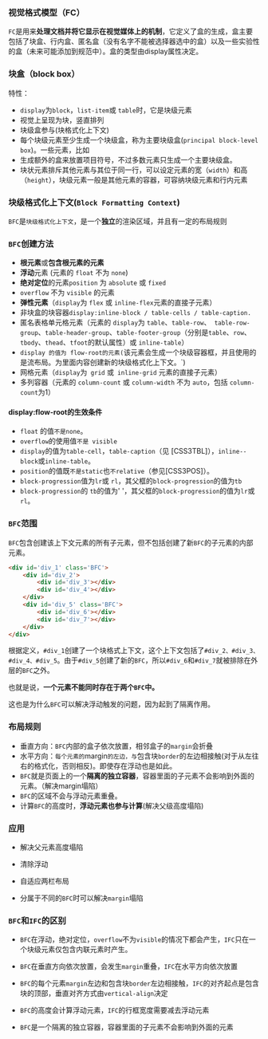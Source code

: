 ### 视觉格式模型（FC）

`FC`是用来**处理文档并将它显示在视觉媒体上的机制**，它定义了盒的生成，盒主要包括了块盒、行内盒、匿名盒（没有名字不能被选择器选中的盒）以及一些实验性的盒（未来可能添加到规范中）。盒的类型由display属性决定。

### 块盒（block box）

特性：

- `display`为`block`，`list-item`或 `table`时，它是块级元素
- 视觉上呈现为块，竖直排列
- 块级盒参与(块格式化上下文)
- 每个块级元素至少生成一个块级盒，称为主要块级盒(`principal block-level box`)。一些元素，比如
- 生成额外的盒来放置项目符号，不过多数元素只生成一个主要块级盒。
- 块状元素排斥其他元素与其位于同一行，可以设定元素的宽（`width`）和高（`height`），块级元素一般是其他元素的容器，可容纳块级元素和行内元素

### 块级格式化上下文(`Block Formatting Context`)

`BFC`是`块级格式化上下文`，是一个**独立**的渲染区域，并且有一定的布局规则

### `BFC`创建方法

- **根元素**或**包含根元素的元素**
- **浮动**元素 (元素的 `float` 不为 `none`)
- **绝对定位**的元素`position` 为 `absolute` 或 `fixed`
- `overflow` 不为 `visible` 的元素
- **弹性元素**（`display`为 `flex` 或 `inline-flex`元素的直接子元素）
- 非块盒的块容器`display:inline-block / table-cells / table-caption.`
- 匿名表格单元格元素（元素的 `display`为 `table`、`table-row`、` table-row-group`、`table-header-group`、`table-footer-group`（分别是`table`、`row`、`tbody`、`thead`、`tfoot`的默认属性）或 `inline-table`）
- `display 的值为 flow-root的元素(`该元素会生成一个块级容器框，并且使用的是流布局。为里面内容创建新的块级格式化上下文。`)
- 网格元素（`display`为` grid` 或` inline-grid` 元素的直接子元素）
- 多列容器（元素的 `column-count` 或 `column-width` 不为 `auto`，包括 `column-count`为1）

#### display:flow-root的生效条件

- `float` 的值`不是none`。
-  `overflow`的使用值`不是 visible`
- `display`的值为`table-cell`，`table-caption`（见 [CSS3TBL]），`inline-- block`或`inline-table`。
- `position`的值既`不是static`也`不relative`（参见[CSS3POS]）。
-  `block-progression`值为`lr`或 `rl`，其父框的`block-progression`的值为`tb`
-  `block-progression`的 `tb`的值为' '，其父框的`block-progression`的值为`lr`或`rl`。

### `BFC`范围

`BFC`包含创建该上下文元素的所有子元素，但不包括创建了新`BFC`的子元素的内部元素。

```html
<div id='div_1' class='BFC'>
    <div id='div_2'>
        <div id='div_3'></div>
        <div id='div_4'></div>
    </div>
    <div id='div_5' class='BFC'>
        <div id='div_6'></div>
        <div id='div_7'></div>
    </div>
</div>
```

根据定义，`#div_1`创建了一个块格式上下文，这个上下文包括了`#div_2、#div_3、#div_4、#div_5`。由于`#div_5`创建了新的`BFC`，所以`#div_6`和`#div_7`就被排除在外层的`BFC`之外。

也就是说，**一个元素不能同时存在于两个`BFC`中。**

这也是为什么`BFC`可以解决浮动触发的问题，因为起到了隔离作用。

### 布局规则

- 垂直方向：`BFC`内部的盒子依次放置，相邻盒子的`margin`会折叠
- 水平方向：`每个元素的`margin`的左边，与`包含块`border`的左边相接触(对于从左往右的格式化，否则相反)。即使存在浮动也是如此。
- `BFC`就是页面上的一个**隔离的独立容器**，容器里面的子元素不会影响到外面的元素。（解决margin塌陷）
- `BFC`的区域不会与浮动元素重叠。
- 计算`BFC`的高度时，**浮动元素也参与计算**(解决父级高度塌陷)

### 应用

- 解决父元素高度塌陷
- 清除浮动

- 自适应两栏布局
- 分属于不同的`BFC`时可以解决`margin`塌陷

### `BFC`和`IFC`的区别

- `BFC`在浮动，绝对定位，`overflow`不为`visible`的情况下都会产生，`IFC`只在一个块级元素仅包含内联元素时产生。

- `BFC`在垂直方向依次放置，会发生`margin`重叠，`IFC`在水平方向依次放置
- `BFC`的每个元素`margin`左边和包含块`border`左边相接触，`IFC`的对齐起点是包含块的顶部，垂直对齐方式由`vertical-align`决定
- `BFC`的高度会计算浮动元素，`IFC`的行框宽度需要减去浮动元素
- `BFC`是一个隔离的独立容器，容器里面的子元素不会影响到外面的元素